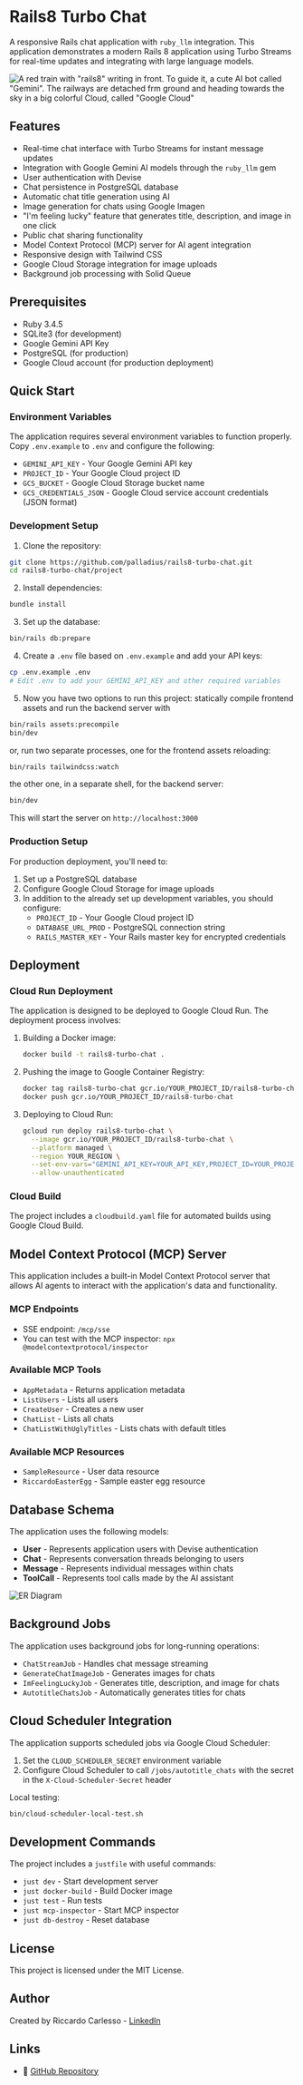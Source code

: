 # Rails8 Turbo Chat

A responsive Rails chat application with `ruby_llm` integration. This application demonstrates a modern Rails 8 application using Turbo Streams for real-time updates and integrating with large language models.

![A red train with "rails8" writing in front. To guide it, a cute AI bot called "Gemini". The railways are detached frm ground and heading towards the sky in a big colorful Cloud, called "Google Cloud"](app/assets/images/rails8-gemini-cute.png)

## Features

- Real-time chat interface with Turbo Streams for instant message updates
- Integration with Google Gemini AI models through the `ruby_llm` gem
- User authentication with Devise
- Chat persistence in PostgreSQL database
- Automatic chat title generation using AI
- Image generation for chats using Google Imagen
- "I'm feeling lucky" feature that generates title, description, and image in one click
- Public chat sharing functionality
- Model Context Protocol (MCP) server for AI agent integration
- Responsive design with Tailwind CSS
- Google Cloud Storage integration for image uploads
- Background job processing with Solid Queue

## Prerequisites

- Ruby 3.4.5
- SQLite3 (for development)
- Google Gemini API Key
- PostgreSQL (for production)
- Google Cloud account (for production deployment)

## Quick Start

### Environment Variables

The application requires several environment variables to function properly. Copy `.env.example` to `.env` and configure the following:

- `GEMINI_API_KEY` - Your Google Gemini API key
- `PROJECT_ID` - Your Google Cloud project ID
- `GCS_BUCKET` - Google Cloud Storage bucket name
- `GCS_CREDENTIALS_JSON` - Google Cloud service account credentials (JSON format)

### Development Setup

1. Clone the repository:
```bash
git clone https://github.com/palladius/rails8-turbo-chat.git
cd rails8-turbo-chat/project
```

2. Install dependencies:
```bash
bundle install
```

3. Set up the database:
```bash
bin/rails db:prepare
```

4. Create a `.env` file based on `.env.example` and add your API keys:
```bash
cp .env.example .env
# Edit .env to add your GEMINI_API_KEY and other required variables
```

5. Now you have two options to run this project:
statically compile frontend assets and run the backend server with
```bash
bin/rails assets:precompile
bin/dev
```
or, run two separate processes, one for the frontend assets reloading:
```bash
bin/rails tailwindcss:watch
```
the other one, in a separate shell, for the backend server:
```bash
bin/dev
```

This will start the server on `http://localhost:3000`

### Production Setup

For production deployment, you'll need to:

1. Set up a PostgreSQL database
2. Configure Google Cloud Storage for image uploads
3. In addition to the already set up development variables, you should configure:
   - `PROJECT_ID` - Your Google Cloud project ID
   - `DATABASE_URL_PROD` - PostgreSQL connection string
   - `RAILS_MASTER_KEY` - Your Rails master key for encrypted credentials

## Deployment

### Cloud Run Deployment

The application is designed to be deployed to Google Cloud Run. The deployment process involves:

1. Building a Docker image:
   ```bash
   docker build -t rails8-turbo-chat .
   ```

2. Pushing the image to Google Container Registry:
   ```bash
   docker tag rails8-turbo-chat gcr.io/YOUR_PROJECT_ID/rails8-turbo-chat
   docker push gcr.io/YOUR_PROJECT_ID/rails8-turbo-chat
   ```

3. Deploying to Cloud Run:
   ```bash
   gcloud run deploy rails8-turbo-chat \
     --image gcr.io/YOUR_PROJECT_ID/rails8-turbo-chat \
     --platform managed \
     --region YOUR_REGION \
     --set-env-vars="GEMINI_API_KEY=YOUR_API_KEY,PROJECT_ID=YOUR_PROJECT_ID,GCS_BUCKET=YOUR_BUCKET" \
     --allow-unauthenticated
   ```

### Cloud Build

The project includes a `cloudbuild.yaml` file for automated builds using Google Cloud Build.

## Model Context Protocol (MCP) Server

This application includes a built-in Model Context Protocol server that allows AI agents to interact with the application's data and functionality.

### MCP Endpoints

- SSE endpoint: `/mcp/sse`
- You can test with the MCP inspector: `npx @modelcontextprotocol/inspector`

### Available MCP Tools

- `AppMetadata` - Returns application metadata
- `ListUsers` - Lists all users
- `CreateUser` - Creates a new user
- `ChatList` - Lists all chats
- `ChatListWithUglyTitles` - Lists chats with default titles

### Available MCP Resources

- `SampleResource` - User data resource
- `RiccardoEasterEgg` - Sample easter egg resource

## Database Schema

The application uses the following models:

- **User** - Represents application users with Devise authentication
- **Chat** - Represents conversation threads belonging to users
- **Message** - Represents individual messages within chats
- **ToolCall** - Represents tool calls made by the AI assistant

![ER Diagram](docs/erd.png)

## Background Jobs

The application uses background jobs for long-running operations:

- `ChatStreamJob` - Handles chat message streaming
- `GenerateChatImageJob` - Generates images for chats
- `ImFeelingLuckyJob` - Generates title, description, and image for chats
- `AutotitleChatsJob` - Automatically generates titles for chats

## Cloud Scheduler Integration

The application supports scheduled jobs via Google Cloud Scheduler:

1. Set the `CLOUD_SCHEDULER_SECRET` environment variable
2. Configure Cloud Scheduler to call `/jobs/autotitle_chats` with the secret in the `X-Cloud-Scheduler-Secret` header

Local testing:
```bash
bin/cloud-scheduler-local-test.sh
```

## Development Commands

The project includes a `justfile` with useful commands:

- `just dev` - Start development server
- `just docker-build` - Build Docker image
- `just test` - Run tests
- `just mcp-inspector` - Start MCP inspector
- `just db-destroy` - Reset database

## License

This project is licensed under the MIT License.

## Author

Created by Riccardo Carlesso - [LinkedIn](https://www.linkedin.com/in/riccardocarlesso/)

## Links

- 🐙 [GitHub Repository](https://github.com/palladius/rails8-turbo-chat)

